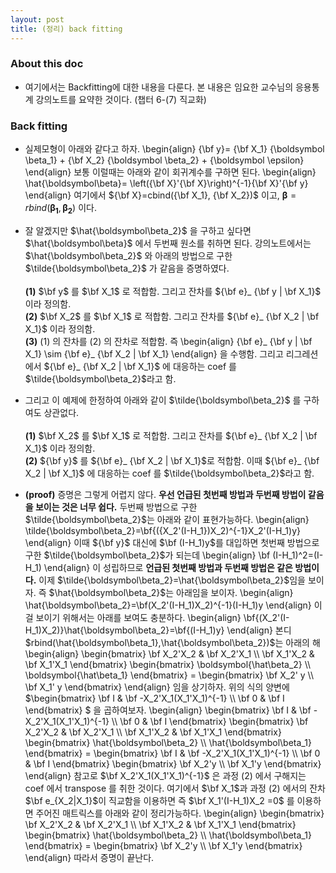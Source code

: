 ```yaml
---
layout: post
title: (정리) back fitting 
---
```


### About this doc 

- 여기에서는 Backfitting에 대한 내용을 다룬다. 본 내용은 임요한 교수님의 응용통계 강의노트를 요약한 것이다. (챕터 6-(7) 직교화) 

### Back fitting 

- 실제모형이 아래와 같다고 하자. 
\begin{align}
{\bf y}= {\bf X_1} {\boldsymbol \beta_1} + {\bf X_2} {\boldsymbol \beta_2} + {\boldsymbol \epsilon} 
\end{align}
보통 이럴때는 아래와 같이 회귀계수를 구하면 된다. 
\begin{align}
\hat{\boldsymbol\beta}= \left({\bf X}'{\bf X}\right)^{-1}{\bf X}'{\bf y}
\end{align}
여기에서 ${\bf X}=cbind({\bf X_1}, {\bf X_2})$ 이고, ${\boldsymbol \beta}=rbind(\boldsymbol{\beta_1},\boldsymbol{\beta_2})$ 이다. 

- 잘 알겠지만 $\hat{\boldsymbol\beta_2}$ 을 구하고 싶다면 $\hat{\boldsymbol\beta}$ 에서 두번째 원소를 취하면 된다. 강의노트에서는 $\hat{\boldsymbol\beta_2}$ 와 아래의 방법으로 구한 $\tilde{\boldsymbol\beta_2}$ 가 같음을 증명하였다. <br/><br/>
**(1)** $\bf y$ 를 $\bf X_1$ 로 적합함. 그리고 잔차를 ${\bf e}_ {\bf y | \bf X_1}$ 이라 정의함. <br/>
**(2)** $\bf X_2$ 를 $\bf X_1$ 로 적합함. 그리고 잔차를 ${\bf e}_ {\bf X_2 | \bf X_1}$ 이라 정의함. <br/>
**(3)** (1) 의 잔차를 (2) 의 잔차로 적합함. 즉
\begin{align}
{\bf e}_ {\bf y | \bf X_1} \sim {\bf e}_ {\bf X_2 | \bf X_1}
\end{align}
을 수행함. 그리고 리그레션에서 ${\bf e}_ {\bf X_2 | \bf X_1}$ 에 대응하는 coef 를 $\tilde{\boldsymbol\beta_2}$라고 함. 

- 그리고 이 예제에 한정하여 아래와 같이 $\tilde{\boldsymbol\beta_2}$ 를 구하여도 상관없다. <br/><br/>
**(1)** $\bf X_2$ 를 $\bf X_1$ 로 적합함. 그리고 잔차를 ${\bf e}_ {\bf X_2 | \bf X_1}$ 이라 정의함. <br/>
**(2)** ${\bf y}$ 를 ${\bf e}_ {\bf X_2 | \bf X_1}$로 적합함. 이때 ${\bf e}_ {\bf X_2 | \bf X_1}$ 에 대응하는 coef 를 $\tilde{\boldsymbol\beta_2}$라고 함. 

- **(proof)** 증명은 그렇게 어렵지 않다. **우선 언급된 첫번째 방법과 두번째 방법이 같음을 보이는 것은 너무 쉽다.** 두번째 방법으로 구한 $\tilde{\boldsymbol\beta_2}$는 아래와 같이 표현가능하다. 
\begin{align}
\tilde{\boldsymbol\beta_2}=\bf{({X_2'(I-H_1})X_2)^{-1}X_2'(I-H_1)y}
\end{align}
이때 ${\bf y}$ 대신에 $\bf (I-H_1)y$를 대입하면 첫번째 방법으로 구한 $\tilde{\boldsymbol\beta_2}$가 되는데 
\begin{align}
\bf (I-H_1)^2=(I-H_1)
\end{align}
이 성립하므로 **언급된 첫번째 방법과 두번째 방법은 같은 방법이다.** 이제 $\tilde{\boldsymbol\beta_2}=\hat{\boldsymbol\beta_2}$임을 보이자. 즉 $\hat{\boldsymbol\beta_2}$는 아래임을 보이자. 
\begin{align}
\hat{\boldsymbol\beta_2}=\bf(X_2'(I-H_1)X_2)^{-1}(I-H_1)y
\end{align}
이걸 보이기 위해서는 아래를 보여도 충분하다. 
\begin{align}
\bf{(X_2'(I-H_1)X_2)}\hat{\boldsymbol\beta_2}=\bf{(I-H_1)y} 
\end{align}
본디 $rbind(\hat{\boldsymbol\beta_1},\hat{\boldsymbol\beta_2})$는 아래의 해 
\begin{align}
\begin{bmatrix} \bf X_2'X_2 & \bf X_2'X_1 \\\\ \bf X_1'X_2 & \bf X_1'X_1 \end{bmatrix} \begin{bmatrix} \boldsymbol{\hat\beta_2} \\\\ \boldsymbol{\hat\beta_1} \end{bmatrix} = \begin{bmatrix} \bf X_2' y \\\\ \bf X_1' y \end{bmatrix}
\end{align}
임을 상기하자. 위의 식의 양변에 $\begin{bmatrix} \bf I & \bf -X_2'X_1(X_1'X_1)^{-1} \\\\ \bf 0 & \bf I \end{bmatrix} $ 을 곱하여보자. 
\begin{align}
\begin{bmatrix} \bf I & \bf -X_2'X_1(X_1'X_1)^{-1} \\\\ \bf 0 & \bf I \end{bmatrix} 
\begin{bmatrix} \bf X_2'X_2 & \bf X_2'X_1 \\\\ \bf X_1'X_2 & \bf X_1'X_1 \end{bmatrix} 
\begin{bmatrix} \hat{\boldsymbol\beta_2} \\\\ \hat{\boldsymbol\beta_1} \end{bmatrix} 
= \begin{bmatrix} \bf I & \bf -X_2'X_1(X_1'X_1)^{-1} \\\\ \bf 0 & \bf I \end{bmatrix} 
\begin{bmatrix} \bf X_2'y \\\\ \bf X_1'y \end{bmatrix}
\end{align}
참고로 $\bf X_2'X_1(X_1'X_1)^{-1}$ 은 과정 (2) 에서 구해지는 coef 에서 transpose 를 취한 것이다. 여기에서 $\bf X_1$과 과정 (2) 에서의 잔차 $\bf e_{X_2|X_1}$이 직교함을 이용하면 즉 $\bf X_1'(I-H_1)X_2 =0$ 를 이용하면 주어진 매트릭스를 아래와 같이 정리가능하다. 
\begin{align}
\begin{bmatrix} \bf X_2'X_2 & \bf X_2'X_1 \\\\ \bf X_1'X_2 & \bf X_1'X_1 \end{bmatrix} 
\begin{bmatrix} \hat{\boldsymbol\beta_2} \\\\ \hat{\boldsymbol\beta_1} \end{bmatrix} 
= \begin{bmatrix} \bf X_2'y \\\\ \bf X_1'y \end{bmatrix}
\end{align}
따라서 증명이 끝난다. 

